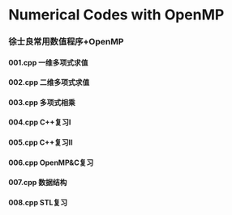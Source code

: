 # Numerical Codes with OpenMP
### 徐士良常用数值程序+OpenMP<br>


#### 001.cpp 一维多项式求值
#### 002.cpp 二维多项式求值
#### 003.cpp 多项式相乘
#### 004.cpp C++复习I
#### 005.cpp C++复习II
#### 006.cpp OpenMP&C复习
#### 007.cpp 数据结构
#### 008.cpp STL复习
